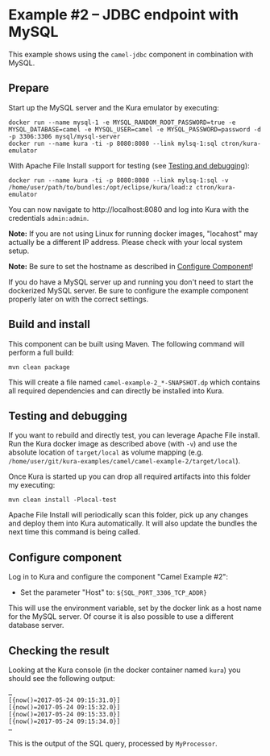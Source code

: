 # Example #2 – JDBC endpoint with MySQL

This example shows using the `camel-jdbc` component in combination with MySQL.

## Prepare

Start up the MySQL server and the Kura emulator by executing:

    docker run --name mysql-1 -e MYSQL_RANDOM_ROOT_PASSWORD=true -e MYSQL_DATABASE=camel -e MYSQL_USER=camel -e MYSQL_PASSWORD=password -d -p 3306:3306 mysql/mysql-server
    docker run --name kura -ti -p 8080:8080 --link mylsq-1:sql ctron/kura-emulator

With Apache File Install support for testing (see [Testing and debugging](#testing-and-debugging)):

    docker run --name kura -ti -p 8080:8080 --link mylsq-1:sql -v /home/user/path/to/bundles:/opt/eclipse/kura/load:z ctron/kura-emulator

You can now navigate to http://localhost:8080 and log into Kura with the credentials `admin:admin`.

**Note:** If you are not using Linux for running docker images, "locahost" may actually be a different IP address.
Please check with your local system setup.

**Note:** Be sure to set the hostname as described in [Configure Component](#configure-component)!

If you do have a MySQL server up and running you don't need to start the dockerized MySQL server.
Be sure to configure the example component properly later on with the correct settings.

## Build and install

This component can be built using Maven. The following command will perform a full build:

    mvn clean package

This will create a file named `camel-example-2_*-SNAPSHOT.dp` which contains all required dependencies
and can directly be installed into Kura.

## Testing and debugging

If you want to rebuild and directly test, you can leverage Apache File install. Run the Kura docker image
as described above (with `-v`) and use the absolute location of `target/local` as volume mapping
(e.g. `/home/user/git/kura-examples/camel/camel-example-2/target/local`).

Once Kura is started up you can drop all required artifacts into this folder my executing:

    mvn clean install -Plocal-test

Apache File Install will periodically scan this folder, pick up any changes and deploy them into Kura
automatically. It will also update the bundles the next time this command is being called.

## Configure component

Log in to Kura and configure the component "Camel Example #2":

* Set the parameter "Host" to: `${SQL_PORT_3306_TCP_ADDR}`

This will use the environment variable, set by the docker link as a host name for the MySQL server.
Of course it is also possible to use a different database server.

## Checking the result

Looking at the Kura console (in the docker container named `kura`) you should see the following output:

    …
    [{now()=2017-05-24 09:15:31.0}]
    [{now()=2017-05-24 09:15:32.0}]
    [{now()=2017-05-24 09:15:33.0}]
    [{now()=2017-05-24 09:15:34.0}]
    …

This is the output of the SQL query, processed by `MyProcessor`.
